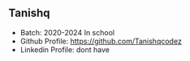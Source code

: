 ## Tanishq
- Batch: 2020-2024 In school
- Github Profile: https://github.com/Tanishqcodez
- Linkedin Profile: dont have
